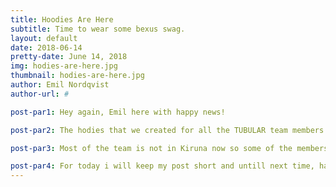 ```yaml
---
title: Hoodies Are Here
subtitle: Time to wear some bexus swag.
layout: default
date: 2018-06-14
pretty-date: June 14, 2018
img: hodies-are-here.jpg
thumbnail: hodies-are-here.jpg
author: Emil Nordqvist
author-url: #

post-par1: Hey again, Emil here with happy news! 

post-par2: The hodies that we created for all the TUBULAR team members has arived(finaly)! We have all been waiting for these with high expectations and i have to say that they turned out great! Personaly i was not in the project at the hoodies design was developed and honestly didn't know what they would look like at all. Im supper happy how they turned out though! 

post-par3: Most of the team is not in Kiruna now so some of the members will have to wait until they get theirs. It just adds some extra motivation for them to come back up to Kiruna to help us build! 

post-par4: For today i will keep my post short and untill next time, ha de gött!
---
```

